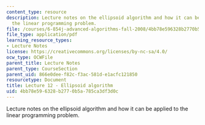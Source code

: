 ```yaml
---
content_type: resource
description: Lecture notes on the ellipsoid algorithm and how it can be applied to
  the linear programming problem.
file: /courses/6-854j-advanced-algorithms-fall-2008/4bb78e596328b2770b5a785ca3df3d0c_lec12.pdf
file_type: application/pdf
learning_resource_types:
- Lecture Notes
license: https://creativecommons.org/licenses/by-nc-sa/4.0/
ocw_type: OCWFile
parent_title: Lecture Notes
parent_type: CourseSection
parent_uid: 866e0dee-f82c-f3ac-581d-e1acfc121850
resourcetype: Document
title: Lecture 12 - Ellipsoid algorithm
uid: 4bb78e59-6328-b277-0b5a-785ca3df3d0c
---
```

Lecture notes on the ellipsoid algorithm and how it can be applied to the linear programming problem.